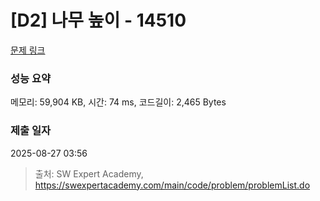 # [D2] 나무 높이 - 14510 

[문제 링크](https://swexpertacademy.com/main/code/problem/problemDetail.do?contestProbId=AYFofW8qpXYDFAR4) 

### 성능 요약

메모리: 59,904 KB, 시간: 74 ms, 코드길이: 2,465 Bytes

### 제출 일자

2025-08-27 03:56



> 출처: SW Expert Academy, https://swexpertacademy.com/main/code/problem/problemList.do